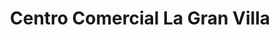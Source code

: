 ---
title: "Centro Comercial La Gran Villa"
url: /villa-maria-del-triunfo/centro-comercial-la-gran-villa/
shop: centro comercial
---
